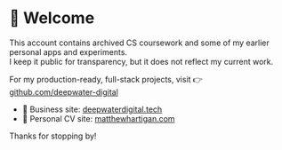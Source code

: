 # 👋 Welcome

This account contains archived CS coursework and some of my earlier personal apps and experiments.  
I keep it public for transparency, but it does not reflect my current work.

For my production-ready, full-stack projects, visit 👉 [github.com/deepwater-digital](https://github.com/deepwater-digital)

- 💼 Business site: [deepwaterdigital.tech](https://www.deepwaterdigital.tech)  
- 📄 Personal CV site: [matthewhartigan.com](https://www.matthewhartigan.com)

Thanks for stopping by!
